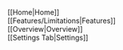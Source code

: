 [[Home|Home]]<BR>
[[Features/Limitations|Features]]<BR>
[[Overview|Overview]]<BR>
[[Settings Tab|Settings]]<BR>
